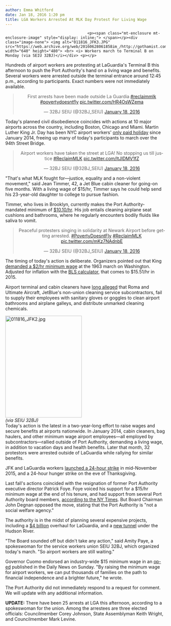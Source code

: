 ```yaml
---
author: Emma Whitford
date: Jan 18, 2016 1:20 pm
title: LGA Workers Arrested At MLK Day Protest For Living Wage
---
```


	
										<p><span class="mt-enclosure mt-enclosure-image" style="display: inline;"> </span></p><div class="image-none"> <img alt="011816_JFK3.JPG" src="https://web.archive.org/web/20160628061858im_/http://gothamist.com/attachments/nyc_ewhitford/011816_JFK3.JPG" width="640" height="480"> <br> <i> Workers march to Terminal B on Monday (via SEIU 32BJ)</i></div> <p></p>

<p>Hundreds of airport workers are protesting at LaGuardia&apos;s Terminal B this afternoon to push the Port Authority&apos;s hand on a living wage and benefits. Several workers were arrested outside the terminal entrance around 12:45 p.m., according to participants. Exact numbers were not immediately available.  </p>

<center><blockquote class="twitter-tweet" lang="en"><p lang="en" dir="ltr">First arrests have been made outside La Guardia <a href="https://web.archive.org/web/20160628061858/https://twitter.com/hashtag/reclaimmlk?src=hash">#reclaimmlk</a> <a href="https://web.archive.org/web/20160628061858/https://twitter.com/hashtag/povertydoesntfly?src=hash">#povertydoesntfly</a> <a href="https://web.archive.org/web/20160628061858/https://t.co/HR4OsWZema">pic.twitter.com/HR4OsWZema</a></p>&#x2014; 32BJ SEIU (@32BJ_SEIU) <a href="https://web.archive.org/web/20160628061858/https://twitter.com/32BJ_SEIU/status/689142736419688449">January 18, 2016</a></blockquote>
<script async src="//web.archive.org/web/20160628061858js_/http://platform.twitter.com/widgets.js" charset="utf-8"></script></center>

<p>Today&apos;s planned civil disobedience coincides with actions at 10 major airports across the country, including Boston, Chicago and Miami. Martin Luther King Jr. Day has been NYC airport workers&apos; <a href="https://web.archive.org/web/20160628061858/http://www.seiu32bj.org/spotlights/mlk-our-day/">only paid holiday</a> since January 2014, freeing up many of today&apos;s participants to march over the 94th Street Bridge. </p>

<center><blockquote class="twitter-tweet" lang="en"><p lang="en" dir="ltr">Airport workers have taken the street at LGA! No stopping us till justice <a href="https://web.archive.org/web/20160628061858/https://twitter.com/hashtag/ReclaimMLK?src=hash">#ReclaimMLK</a> <a href="https://web.archive.org/web/20160628061858/https://t.co/ltJlDMV1fZ">pic.twitter.com/ltJlDMV1fZ</a></p>&#x2014; 32BJ SEIU (@32BJ_SEIU) <a href="https://web.archive.org/web/20160628061858/https://twitter.com/32BJ_SEIU/status/689141084597948416">January 18, 2016</a></blockquote>
<script async src="//web.archive.org/web/20160628061858js_/http://platform.twitter.com/widgets.js" charset="utf-8"></script></center>

<p>&quot;That&apos;s what MLK fought for&#x2014;justice, equality and a non-violent movement,&quot; said Jean Timmer, 42, a Jet Blue cabin cleaner for going-on five months. With a living wage of $15/hr, Timmer says he could help send his 23-year-old daughter to college to pursue fashion. </p>

<p>Timmer, who lives in Brooklyn, currently makes the Port Authority-mandated minimum of <a href="https://web.archive.org/web/20160628061858/http://www.panynj.gov/press-room/press-item.cfm?headLine_id=1966">$10.10/hr</a>. His job entails cleaning airplane seat cushions and bathrooms, where he regularly encounters bodily fluids like saliva to vomit.</p>

<center><blockquote class="twitter-tweet" lang="en"><p lang="en" dir="ltr">Peaceful protesters singing in solidarity at Newark Airport before getting arrested. <a href="https://web.archive.org/web/20160628061858/https://twitter.com/hashtag/PovertyDoesntFly?src=hash">#PovertyDoesntFly</a> <a href="https://web.archive.org/web/20160628061858/https://twitter.com/hashtag/ReclaimMLK?src=hash">#ReclaimMLK</a> <a href="https://web.archive.org/web/20160628061858/https://t.co/mKz7NAdnbE">pic.twitter.com/mKz7NAdnbE</a></p>&#x2014; 32BJ SEIU (@32BJ_SEIU) <a href="https://web.archive.org/web/20160628061858/https://twitter.com/32BJ_SEIU/status/689133316965056512">January 18, 2016</a></blockquote>
<script async src="//web.archive.org/web/20160628061858js_/http://platform.twitter.com/widgets.js" charset="utf-8"></script></center>

<p>The timing of today&apos;s action is deliberate. Organizers pointed out that King <a href="https://web.archive.org/web/20160628061858/http://thinkprogress.org/economy/2013/08/28/2539901/unfulfilled-demand-march-washington-15-minimum-wage/">demanded a $2/hr minimum wage</a> at the 1963 march on Washington. Adjusted for inflation with the <a href="https://web.archive.org/web/20160628061858/http://www.bls.gov/data/inflation_calculator.htm">BLS calculator</a>, that comes to $15.51/hr in 2015. </p>

<p>Airport terminal and cabin cleaners have <a href="https://web.archive.org/web/20160628061858/http://gothamist.com/2015/06/17/jetblue_plane_cleaners_rights.php">long alleged</a> that Roma and Ultimate Aircraft, JetBlue&apos;s non-union cleaning service subcontractors, fail to supply their employees with sanitary gloves or goggles to clean airport bathrooms and airplane galleys, and distribute unmarked cleaning chemicals. </p>

<p><span class="mt-enclosure mt-enclosure-image" style="display: inline;"> </span></p><div class="image-right"> <img alt="011816_JFK2.jpg" src="https://web.archive.org/web/20160628061858im_/http://gothamist.com/attachments/nyc_ewhitford/011816_JFK2.jpg" width="240" height="320"> <br> <i style=" width:240px; ;display:block"> (via SEIU 32BJ)</i></div> Today&apos;s action is the latest in a two-year-long effort to raise wages and secure benefits at airports nationwide. In January 2014, cabin cleaners, bag haulers, and other minimum wage airport employees&#x2014;all employed by subcontractors&#x2014;rallied outside of Port Authority, demanding a living wage, in addition to vacation days and health benefits. Later that month, 32 protestors were arrested outside of LaGuardia while rallying for similar benefits.<p></p>

<p>JFK and LaGuardia workers <a href="https://web.archive.org/web/20160628061858/http://gothamist.com/2015/11/18/strike_4.php">launched a 24-hour strike</a> in mid-November 2015, and a 24-hour hunger strike on the eve of Thanksgiving. </p>

<p>Last fall&apos;s actions coincided with the resignation of former Port Authority executive director Patrick Foye. Foye voiced his support for a $15/hr minimum wage at the end of his tenure, and had support from several Port Authority board members, <a href="https://web.archive.org/web/20160628061858/http://www.nytimes.com/2015/11/20/nyregion/port-authority-leader-to-quit-as-ceo-search-drags-on.html">according to the NY Times</a>. But Board Chairman John Degnan opposed the move, stating that the Port Authority is &quot;not a social welfare agency.&quot;</p>

<p>The authority is in the midst of planning several expensive projects, including a <a href="https://web.archive.org/web/20160628061858/http://gothamist.com/2015/07/27/laguardia_reboot_ferry.php">$4 billion</a> overhaul for LaGuardia, and a <a href="https://web.archive.org/web/20160628061858/http://gothamist.com/2015/09/15/hudson_rail_tunnel_obama.php">new tunnel</a> under the Hudson River. </p>

<p>&quot;The Board sounded off but didn&apos;t take any action,&quot; said Amity Paye, a spokeswoman for the service workers union SEIU 32BJ, which organized today&apos;s march. &quot;So airport workers are still waiting.&quot; </p>

<p>Governor Cuomo endorsed an industry-wide $15 minimum wage in an <a href="https://web.archive.org/web/20160628061858/http://m.nydailynews.com/news/politics/cuomo-airport-workers-deserve-boost-minimum-wage-article-1.2499905">op-ed</a> published in the Daily News on Sunday. &quot;By raising the minimum wage for airport workers, we can put thousands of families on the path to financial independence and a brighter future,&quot; he wrote. </p>

<p>The Port Authority did not immediately respond to a request for comment. We will update with any additional information. </p>

<p><strong>UPDATE:</strong> There have been 25 arrests at LGA this afternoon, according to a spokeswoman for the union. Among the arrestees are three elected officials: Councilmember Corey Johnson, State Assemblyman Keith Wright, and Councilmember Mark Levine. </p>					
										
									
				